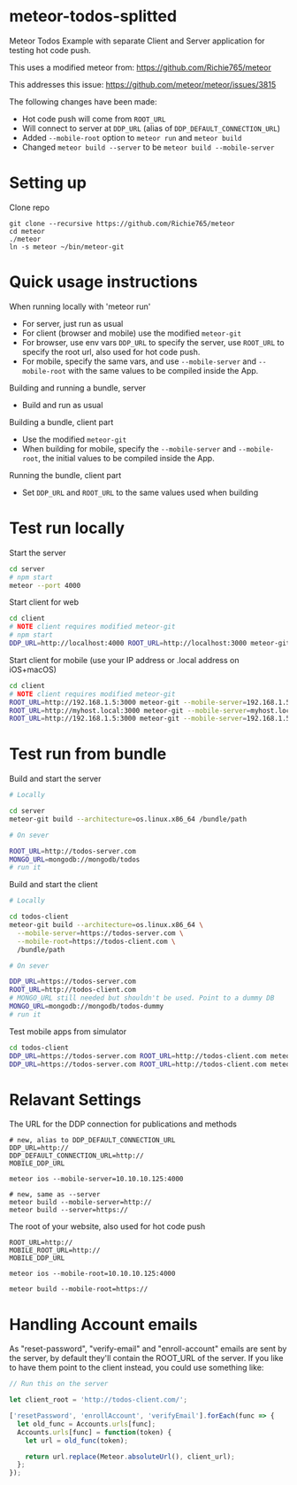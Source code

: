 # meteor-todos-splitted
Meteor Todos Example with separate Client and Server application for testing hot code push.

This uses a modified meteor from: https://github.com/Richie765/meteor

This addresses this issue: https://github.com/meteor/meteor/issues/3815

The following changes have been made:
* Hot code push will come from `ROOT_URL`
* Will connect to server at `DDP_URL` (alias of `DDP_DEFAULT_CONNECTION_URL`)
* Added `--mobile-root` option to `meteor run` and `meteor build`
* Changed `meteor build --server` to be `meteor build --mobile-server`

# Setting up
Clone repo
```
git clone --recursive https://github.com/Richie765/meteor
cd meteor
./meteor
ln -s meteor ~/bin/meteor-git
```

# Quick usage instructions

When running locally with 'meteor run'
* For server, just run as usual
* For client (browser and mobile) use the modified `meteor-git`
* For browser, use env vars `DDP_URL` to specify the server, use `ROOT_URL` to specify the root url, also used for hot code push.
* For mobile, specify the same vars, and use `--mobile-server` and `--mobile-root` with the same values to be compiled inside the App.

Building and running a bundle, server
* Build and run as usual

Building a bundle, client part
* Use the modified `meteor-git`
* When building for mobile, specify the `--mobile-server` and `--mobile-root`, the initial values to be compiled inside the App.

Running the bundle, client part
* Set `DDP_URL` and `ROOT_URL` to the same values used when building

# Test run locally

Start the server
```bash
cd server
# npm start
meteor --port 4000
```

Start client for web
```bash
cd client
# NOTE client requires modified meteor-git
# npm start
DDP_URL=http://localhost:4000 ROOT_URL=http://localhost:3000 meteor-git run
```

Start client for mobile (use your IP address or .local address on iOS+macOS)
```bash
cd client
# NOTE client requires modified meteor-git
ROOT_URL=http://192.168.1.5:3000 meteor-git --mobile-server=192.168.1.5:4000 run ios
ROOT_URL=http://myhost.local:3000 meteor-git --mobile-server=myhost.local:4000 run ios
ROOT_URL=http://192.168.1.5:3000 meteor-git --mobile-server=192.168.1.5:4000 run android
```

# Test run from bundle
Build and start the server
```bash
# Locally

cd server
meteor-git build --architecture=os.linux.x86_64 /bundle/path

# On sever

ROOT_URL=http://todos-server.com
MONGO_URL=mongodb://mongodb/todos
# run it
```

Build and start the client
```bash
# Locally

cd todos-client
meteor-git build --architecture=os.linux.x86_64 \
  --mobile-server=https://todos-server.com \
  --mobile-root=https://todos-client.com \
  /bundle/path

# On sever

DDP_URL=https://todos-server.com
ROOT_URL=http://todos-client.com
# MONGO_URL still needed but shouldn't be used. Point to a dummy DB
MONGO_URL=mongodb://mongodb/todos-dummy
# run it
```

Test mobile apps from simulator
```bash
cd todos-client
DDP_URL=https://todos-server.com ROOT_URL=http://todos-client.com meteor-git run ios --mobile-server=http://todos-client.com
DDP_URL=https://todos-server.com ROOT_URL=http://todos-client.com meteor-git run android --mobile-server=http://todos-client.com
```

# Relavant Settings

The URL for the DDP connection for publications and methods
```
# new, alias to DDP_DEFAULT_CONNECTION_URL
DDP_URL=http://
DDP_DEFAULT_CONNECTION_URL=http://
MOBILE_DDP_URL

meteor ios --mobile-server=10.10.10.125:4000

# new, same as --server
meteor build --mobile-server=http://
meteor build --server=https://

```

The root of your website, also used for hot code push
```
ROOT_URL=http://
MOBILE_ROOT_URL=http://
MOBILE_DDP_URL

meteor ios --mobile-root=10.10.10.125:4000

meteor build --mobile-root=https://
```

# Handling Account emails

As "reset-password", "verify-email" and "enroll-account" emails are sent by the server,
by default they'll contain the ROOT_URL of the server.
If you like to have them point to the client instead, you could use something like:

```javascript
// Run this on the server

let client_root = 'http://todos-client.com/';

['resetPassword', 'enrollAccount', 'verifyEmail'].forEach(func => {
  let old_func = Accounts.urls[func];
  Accounts.urls[func] = function(token) {
    let url = old_func(token);

    return url.replace(Meteor.absoluteUrl(), client_url);
  };
});

```
